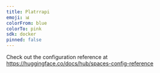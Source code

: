 ```yaml
---
title: Platrrapi
emoji: 📊
colorFrom: blue
colorTo: pink
sdk: docker
pinned: false
---
```


Check out the configuration reference at https://huggingface.co/docs/hub/spaces-config-reference

